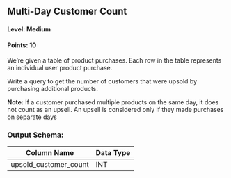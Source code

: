 ## Multi-Day Customer Count

#### Level: Medium  
#### Points: 10  

We’re given a table of product purchases. Each row in the table represents an individual user product purchase.

Write a query to get the number of customers that were upsold by purchasing additional products.

**Note:** If a customer purchased multiple products on the same day, it does not count as an upsell. An upsell is considered only if they made purchases on separate days

### Output Schema:  

| Column Name           | Data Type |
|-----------------------|-----------|
| upsold_customer_count | INT       |
